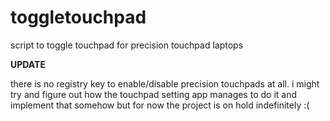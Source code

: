 # toggletouchpad
script to toggle touchpad for precision touchpad laptops

**UPDATE**

there is no registry key to enable/disable precision touchpads at all. i might try and figure out how the touchpad setting app manages to do it and implement that somehow but for now the project is on hold indefinitely :(
